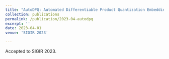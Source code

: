```yaml
---
title: "AutoDPQ: Automated Differentiable Product Quantization Embedding Compression Framework"
collection: publications
permalink: /publication/2023-04-autodpq
excerpt: ''
date: 2023-04-01
venue: 'SIGIR 2023'

---
```


Accepted to SIGIR 2023.
